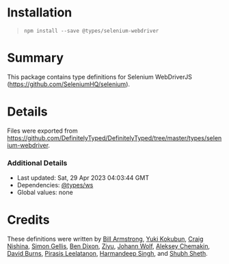 # Installation
> `npm install --save @types/selenium-webdriver`

# Summary
This package contains type definitions for Selenium WebDriverJS (https://github.com/SeleniumHQ/selenium).

# Details
Files were exported from https://github.com/DefinitelyTyped/DefinitelyTyped/tree/master/types/selenium-webdriver.

### Additional Details
 * Last updated: Sat, 29 Apr 2023 04:03:44 GMT
 * Dependencies: [@types/ws](https://npmjs.com/package/@types/ws)
 * Global values: none

# Credits
These definitions were written by [Bill Armstrong](https://github.com/BillArmstrong), [Yuki Kokubun](https://github.com/Kuniwak), [Craig Nishina](https://github.com/cnishina), [Simon Gellis](https://github.com/SupernaviX), [Ben Dixon](https://github.com/bendxn), [Ziyu](https://github.com/oddui), [Johann Wolf](https://github.com/beta-vulgaris), [Aleksey Chemakin](https://github.com/Dzenly), [David Burns](https://github.com/AutomatedTester), [Pirasis Leelatanon](https://github.com/1pete), [Harmandeep Singh](https://github.com/SinghHrmn), and [Shubh Sheth](https://github.com/shubhsheth).
